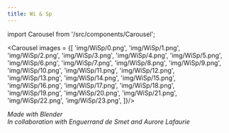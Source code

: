```yaml
---
title: Wi & Sp
---
```

import Carousel from '/src/components/Carousel';

<Carousel images = {[
    'img/WiSp/0.png',
    'img/WiSp/1.png',
    'img/WiSp/2.png',
    'img/WiSp/3.png',
    'img/WiSp/4.png',
    'img/WiSp/5.png',
    'img/WiSp/6.png',
    'img/WiSp/7.png',
    'img/WiSp/8.png',
    'img/WiSp/9.png',
    'img/WiSp/10.png',
    'img/WiSp/11.png',
    'img/WiSp/12.png',
    'img/WiSp/13.png',
    'img/WiSp/14.png',
    'img/WiSp/15.png',
    'img/WiSp/16.png',
    'img/WiSp/17.png',
    'img/WiSp/18.png',
    'img/WiSp/19.png',
    'img/WiSp/20.png',
    'img/WiSp/21.png',
    'img/WiSp/22.png',
    'img/WiSp/23.png',
]}/>

*Made with Blender*<br/>
*In collaboration with Enguerrand de Smet and Aurore Lafaurie*